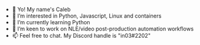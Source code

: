 - 👋 Yo! My name's Caleb
- 👀 I’m interested in Python, Javascript, Linux and containers
- 🌱 I’m currently learning Python
- 💞️ I’m keen to work on NLE/video post-production automation workflows 
- 📫 Feel free to chat. My Discord handle is "in03#2202"
